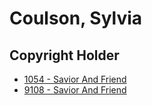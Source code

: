 # Coulson, Sylvia

## Copyright Holder

- [1054 - Savior And Friend](/hymns/1054.md)
- [9108 - Savior And Friend](/hymns/9108.md)

